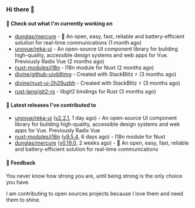 ### Hi there 👋

#### 👷 Check out what I'm currently working on

- [dunglas/mercure](https://github.com/dunglas/mercure) - 🪽 An open, easy, fast, reliable and battery-efficient solution for real-time communications (1 month ago)
- [unovue/reka-ui](https://github.com/unovue/reka-ui) - An open-source UI component library for building high-quality, accessible design systems and web apps for Vue. Previously Radix Vue (2 months ago)
- [nuxt-modules/i18n](https://github.com/nuxt-modules/i18n) - I18n module for Nuxt (2 months ago)
- [divine/github-uivb9img](https://github.com/divine/github-uivb9img) - Created with StackBlitz ⚡️ (3 months ago)
- [divine/nuxt-ui-2h29uzbh](https://github.com/divine/nuxt-ui-2h29uzbh) - Created with StackBlitz ⚡️ (3 months ago)
- [rust-lang/git2-rs](https://github.com/rust-lang/git2-rs) - libgit2 bindings for Rust (3 months ago)

#### 🔭 Latest releases I've contributed to

- [unovue/reka-ui](https://github.com/unovue/reka-ui) ([v2.2.1](https://github.com/unovue/reka-ui/releases/tag/v2.2.1), 1 day ago) - An open-source UI component library for building high-quality, accessible design systems and web apps for Vue. Previously Radix Vue
- [nuxt-modules/i18n](https://github.com/nuxt-modules/i18n) ([v9.5.4](https://github.com/nuxt-modules/i18n/releases/tag/v9.5.4), 6 days ago) - I18n module for Nuxt
- [dunglas/mercure](https://github.com/dunglas/mercure) ([v0.19.0](https://github.com/dunglas/mercure/releases/tag/v0.19.0), 2 weeks ago) - 🪽 An open, easy, fast, reliable and battery-efficient solution for real-time communications

#### 💬 Feedback
You never know how strong you are, until being strong is the only choice you have.

I am contributing to open sources projects because I love them and need them to shine.
